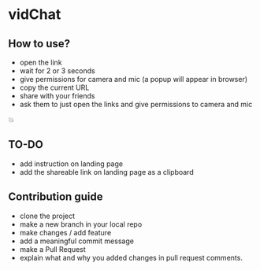 # vidChat

## How to use?

- open the link
- wait for 2 or 3 seconds
- give permissions for camera and mic (a popup will appear in browser)
- copy the current URL
- share with your friends
- ask them to just open the links and give permissions to camera and mic

:boom:

## TO-DO

- add instruction on landing page
- add the shareable link on landing page as a clipboard

## Contribution guide

- clone the project
- make a new branch in your local repo
- make changes / add feature
- add a meaningful commit message
- make a Pull Request
- explain what and why you added changes in pull request comments.
